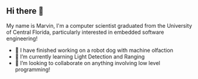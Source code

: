 ## Hi there 👋

My name is Marvin, I'm a computer scientist graduated from the University of Central Florida, particularly interested in embedded software engineering!

- 🔭 I have finished working on a robot dog with machine olfaction
- 🌱 I’m currently learning Light Detection and Ranging
- 👯 I’m looking to collaborate on anything involving low level programming!

<!--
**MarvinOro/MarvinOro** is a ✨ _special_ ✨ repository because its `README.md` (this file) appears on your GitHub profile.

Here are some ideas to get you started:

- 🔭 I’m currently working on ...
- 🌱 I’m currently learning ...
- 👯 I’m looking to collaborate on ...
- 🤔 I’m looking for help with ...
- 💬 Ask me about ...
- 📫 How to reach me: ...
- 😄 Pronouns: ...
- ⚡ Fun fact: ...
-->
